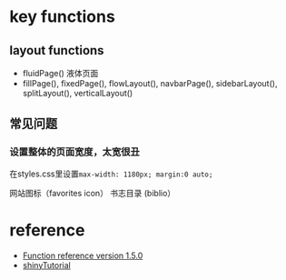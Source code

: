 # key functions

## layout functions
- fluidPage() 液体页面
- fillPage(), fixedPage(), flowLayout(), navbarPage(), sidebarLayout(), splitLayout(), verticalLayout()

## 常见问题
### 设置整体的页面宽度，太宽很丑
在styles.css里设置`max-width: 1180px; margin:0 auto;`


网站图标（favorites icon）
书志目录 (biblio）


# reference
- [Function reference version 1.5.0](https://shiny.rstudio.com/reference/shiny/1.5.0/)
- [shinyTutorial](https://bookdown.org/weicheng/shinyTutorial/ui.html) 
